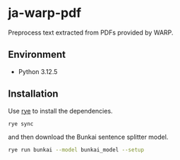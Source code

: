 # ja-warp-pdf

Preprocess text extracted from PDFs provided by WARP.

## Environment

- Python 3.12.5

## Installation

Use [rye](https://rye.astral.sh/) to install the dependencies.

```bash
rye sync
```

and then download the Bunkai sentence splitter model.

```bash
rye run bunkai --model bunkai_model --setup
```
